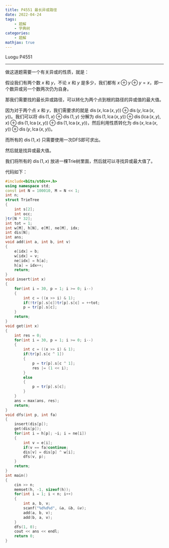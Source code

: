 ```yaml
---
title: P4551 最长异或路径
date: 2022-04-24
tags:
	- 题解
	- 字典树
categories:
	- 题解
mathjax: true
---
```


Luogu P4551

<!-- more -->
----

做这道题需要一个有关异或的性质，就是：

假设我们有两个数 $x$ 和 $y$，不论 $x$ 和 $y$ 是多少，我们都有 $x \oplus y \oplus y = x$，即一个数异或另一个数两次仍为自身。

那我们需要找的最长异或路径，可以转化为两个点到根的路径的异或值的最大值。

因为对于两个点 $x$ 和 $y$，我们需要求的就是 $\operatorname{dis}(x,\operatorname{lca}(x,y)) \oplus \operatorname{dis}(y,\operatorname{lca}(x,y))$。我们可以将 $\operatorname{dis}(1,x) \oplus \operatorname{dis}(1,y)$ 分解为 $\operatorname{dis}(1,\operatorname{lca}(x,y)) \oplus \operatorname{dis}(\operatorname{lca}(x,y),x) \oplus \operatorname{dis}(1,\operatorname{lca}(x,y)) \oplus \operatorname{dis}(1,\operatorname{lca}(x,y))$，然后利用性质转化为 $\operatorname{dis}(x,\operatorname{lca}(x,y)) \oplus \operatorname{dis}(y,\operatorname{lca}(x,y))$。

而所有的 $\operatorname{dis}(1,x)$ 只需要使用一次DFS即可求出。

然后就是找异或最大值。

我们将所有的 $\operatorname{dis}(1,x)$ 放进一棵Trie树里面，然后就可以寻找异或最大值了。

代码如下：

``` cpp
#include<bits/stdc++.h>
using namespace std;
const int N = 100010, M = N << 1;
int n;
struct TrieTree
{
	int s[2];
	int occ;
}tr[N * 32];
int tot = 1;
int w[M], h[N], e[M], ne[M], idx;
int dis[N];
int ans;
void add(int a, int b, int v)
{
	e[idx] = b;
	w[idx] = v;
	ne[idx] = h[a];
	h[a] = idx++;
	return;
}
void insert(int x)
{
	for(int i = 30, p = 1; i >= 0; i--)
	{
		int c = ((x >> i) & 1);
		if(!tr[p].s[c])tr[p].s[c] = ++tot;
		p = tr[p].s[c];
	}
	return;
}
void get(int x)
{
	int res = 0;
	for(int i = 30, p = 1; i >= 0; i--)
	{
		int c = ((x >> i) & 1);
		if(tr[p].s[c ^ 1])
		{
			p = tr[p].s[c ^ 1];
			res |= (1 << i);
		}
		else
		{
			p = tr[p].s[c];
		}
	}
	ans = max(ans, res);
	return;
}
void dfs(int p, int fa)
{
	insert(dis[p]);
	get(dis[p]);
	for(int i = h[p]; ~i; i = ne[i])
	{
		int v = e[i];
		if(v == fa)continue;
		dis[v] = dis[p] ^ w[i];
		dfs(v, p);
	}
	return;
}
int main()
{
	cin >> n;
	memset(h, -1, sizeof(h));
	for(int i = 1; i < n; i++)
	{
		int a, b, v;
		scanf("%d%d%d", &a, &b, &v);
		add(a, b, v);
		add(b, a, v);
	}
	dfs(1, 0);
	cout << ans << endl;
	return 0;
}
```
